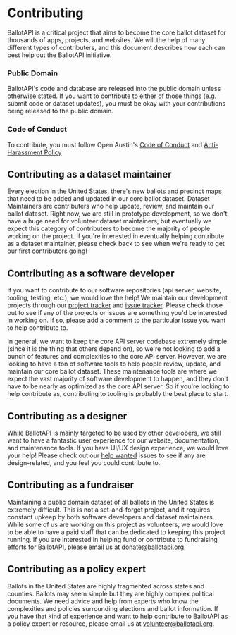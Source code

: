 # Contributing

BallotAPI is a critical project that aims to become the core ballot dataset for thousands of apps, projects, and websites. We will the help of many different types of contributers, and this document describes how each can best help out the BallotAPI initiative.

### Public Domain

BallotAPI's code and database are released into the public domain unless otherwise stated. If you want to contribute to either of those things (e.g. submit code or dataset updates), you must be okay with your contributions being released to the public domain.

### Code of Conduct

To contribute, you must follow Open Austin's [Code of Conduct](https://www.open-austin.org/about/#code-of-conduct) and [Anti-Harassment Policy](https://www.open-austin.org/about/#anti-harassment-policy)

## Contributing as a dataset maintainer

Every election in the United States, there's new ballots and precinct maps that need to be added and updated in our core ballot dataset. Dataset Maintainers are contributers who help update, review, and maintain our ballot dataset. Right now, we are still in prototype development, so we don't have a huge need for volunteer dataset maintainers, but eventually we expect this category of contributers to become the majority of people working on the project. If you're interested in eventually helping contribute as a dataset maintainer, please check back to see when we're ready to get our first contributors going!

## Contributing as a software developer

If you want to contribute to our software repositories (api server, website, tooling, testing, etc.), we would love the help! We maintain our development projects through our [project tracker](https://github.com/open-austin/ballotapi/projects) and [issue tracker](https://github.com/open-austin/ballotapi/issues). Please check those out to see if any of the projects or issues are something you'd be interested in working on. If so, please add a comment to the particular issue you want to help contribute to.

In general, we want to keep the core API server codebase extremely simple (since it is the thing that others depend on), so we're not looking to add a bunch of features and complexities to the core API server. However, we are looking to have a ton of software tools to help people review, update, and maintain our core ballot dataset. These maintenance tools are where we expect the vast majority of software development to happen, and they don't have to be nearly as optimized as the core API server. So if you're looking to help contribute as, contributing to tooling is probably the best place to start.

## Contributing as a designer

While BallotAPI is mainly targeted to be used by other developers, we still want to have a fantastic user experience for our website, documentation, and maintenance tools. If you have UI/UX design experience, we would love your help! Please check out our [help wanted](https://github.com/open-austin/ballotapi/issues?q=is%3Aissue+is%3Aopen+label%3A%22help+wanted%22) issues to see if any are design-related, and you feel you could contribute to.

## Contributing as a fundraiser

Maintaining a public domain dataset of all ballots in the United States is extremely difficult. This is not a set-and-forget project, and it requires constant upkeep by both software developers and dataset maintainers. While some of us are working on this project as volunteers, we would love to be able to have a paid staff that can be dedicated to keeping this project running. If you are interested in helping fund or contribute to fundraising efforts for BallotAPI, please email us at donate@ballotapi.org.

## Contributing as a policy expert

Ballots in the United States are highly fragmented across states and counties. Ballots may seem simple but they are highly complex political documents. We need advice and help from experts who know the complexities and policies surrounding elections and ballot information. If you have that kind of experience and want to help contribute to BallotAPI as a policy expert or resource, please email us at volunteer@ballotapi.org.

